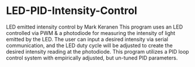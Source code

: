 # LED-PID-Intensity-Control


LED emitted intensity control by Mark Keranen
This program uses an LED controlled via PWM & a photodiode for measuring the intensity of light emitted by the LED. The user can 
input a desired intensity via serial communication, and the LED duty cycle will be adjusted to create the desired intensity reading at the photodiode. This program utilizes a PID loop control system with empirically adjusted, but un-tuned PID parameters.
